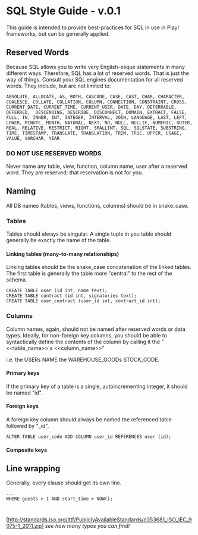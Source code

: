 SQL Style Guide  - v.0.1
=========================

This guide is intended to provide best-practices for SQL in use in Play! frameworks, but can be generally applied.

## Reserved Words

Because SQL allows you to write very English-esque statements in many different ways. Therefore, SQL has a lot of reserved words. That is just the way of things. Consult your SQL engines documentation for all reserved words. They include, but are not limited to:

```
ABSOLUTE, ALLOCATE, AS, BOTH, CASCADE, CASE, CAST, CHAR, CHARACTER, COALESCE, COLLATE, COLLATION, COLUMN, CONNECTION, CONSTRAINT, CROSS, CURRENT_DATE, CURRENT_TIME, CURRENT_USER, DATE, DAY, DEFERRABLE, DEFERRED,  DESCENDING, DESCRIBE, DISCONNECT, DOMAIN, EXTRACT, FALSE, FULL, IN, INNER, INT, INTEGER, INTERVAL, JOIN, LANGUAGE, LAST, LEFT, LOWER, MINUTE, MONTH, NATURAL, NEXT, NO, NULL, NULLIF, NUMERIC, OUTER, REAL, RELATIVE, RESTRICT, RIGHT, SMALLINT, SQL, SQLSTATE, SUBSTRING, TIME, TIMESTAMP, TRANSLATE, TRANSLATION, TRIM, TRUE, UPPER, USAGE, VALUE, VARCHAR, YEAR
```

### DO NOT USE RESERVED WORDS

Never name any table, view, function, column name, user after a reserved word. They are reserved; that reservation is not for you.

## Naming

All DB names (tables, views, functions, columns) should be in snake_case.

### Tables

Tables should always be singular. A single tuple in you table should generally be exactly the name of the table.

#### Linking tables (many-to-many relationships)
Linking tables should be the snake_case concatenation of the linked tables. The first table is generally the table more "central" to the rest of the schema.

```
CREATE TABLE user (id int, name text);
CREATE TABLE contract (id int, signatories text);
CREATE TABLE user_contract (user_id int, contract_id int);
```

### Columns

Column names, again, should not be named after reserved words or data types. Ideally, for non-foreign key columns, you should be able to syntactically define the contents of the column by calling it the "<<table_name>>'s <<column_name>>"

  i.e.
  the USERs NAME
  the WAREHOUSE_GOODs STOCK_CODE.

#### Primary keys
If the primary key of a table is a single, autoincrementing integer, it should be named "id".

#### Foreign keys
A foreign key column should always be named the referenced table followed by "_id".

```
ALTER TABLE user_code ADD COLUMN user_id REFERENCES user (id);
```

#### Composite keys

## Line wrapping

Generally, every clause should get its own line.

```
...
WHERE guests > 1 AND start_time > NOW();
```
# 
[http://standards.iso.org/ittf/PubliclyAvailableStandards/c053681_ISO_IEC_9075-1_2011.zip]
_see how many typos you can find!_
